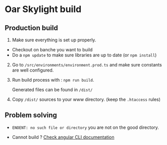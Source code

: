 # Oar Skylight build

## Production build

1) Make sure everything is set up properly.
- Checkout on banche you want to build
- Do a `npm update` to make sure libraries are up to date (or `npm install`)

2) Go to `/src/environments/environment.prod.ts` and make sure constants are well configured.

3) Run build process with :  `npm run build`.

    Generated files can be found in `/dist/`

4) Copy `/dist/` sources to your www directory. (keep the `.htaccess` rules)

## Problem solving

- `ENOENT: no such file or directory` you are not on the good directory. 

- Cannot build ? [Check angular CLI documentation](https://github.com/angular/angular-cli/wiki/build)